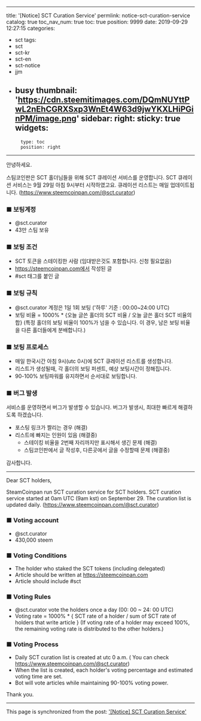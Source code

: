 
---
title: '[Notice] SCT Curation Service'
permlink: notice-sct-curation-service
catalog: true
toc_nav_num: true
toc: true
position: 9999
date: 2019-09-29 12:27:15
categories:
- sct
tags:
- sct
- sct-kr
- sct-en
- sct-notice
- jjm
- busy
thumbnail: 'https://cdn.steemitimages.com/DQmNUYttPwL2nEhCGRXSxp3WnEt4W63d9jwYKXLHiPGinPM/image.png'
sidebar:
    right:
        sticky: true
widgets:
    -
        type: toc
        position: right
---


안녕하세요.

스팀코인판은 SCT 홀더님들을 위해 SCT 큐레이션 서비스를 운영합니다.  SCT 큐레이션 서비스는 9월 29일 아침 9시부터 시작하였고요. 큐레이션 리스트는 매일 업데이트됩니다. (https://www.steemcoinpan.com/@sct.curator)

### ■ 보팅계정
* @sct.curator
* 43만 스팀 보유


### ■ 보팅 조건
* SCT 토큰을 스테이킹한 사람 (임대받은것도 포함합니다. 신청 필요없음)
* https://steemcoinpan.com에서 작성된 글
* #sct 태그를 붙인 글

### ■ 보팅 규칙
* @sct.curator 계정은 1일 1회 보팅 ('하루' 기준 : 00:00~24:00 UTC)
* 보팅 비율 = 1000% * {오늘 글쓴 홀더의 SCT 비율  / 오늘 글쓴 홀더 SCT 비율의 합} (특정 홀더의 보팅 비율이 100%가 넘을 수 있습니다. 이 경우, 남은 보팅 비율을 다른 홀더들에게 분배합니다.)

### ■ 보팅 프로세스
* 매일 한국시간 아침 9시(utc 0시)에 SCT 큐레이션 리스트를 생성합니다. 
* 리스트가 생성될때, 각 홀더의 보팅 퍼센트, 예상 보팅시간이 정해집니다.
* 90-100% 보팅파워를 유지하면서 순서대로 보팅합니다.

### ■ 버그 발생

서비스를 운영하면서 버그가 발생할 수 있습니다. 버그가 발생시, 최대한 빠르게 해결하도록 하겠습니다. 

* 포스팅 링크가 짤리는 경우 (해결)
* 리스트에 빠지는 인원이 있음 (해결중)
	* 스테이킹 비율을 2번째 자리까지만 표시해서 생긴 문제 (해결)
	* 스팀코인판에서 글 작성후, 다른곳에서 글을 수정할때 문제 (해결중)


감사합니다.

----

Dear SCT holders,

SteamCoinpan run SCT curation service for SCT holders. SCT curation service started at 0am UTC (9am kst) on September 29. The curation list is updated daily. (https://www.steemcoinpan.com/@sct.curator)

### ■ Voting account
* @sct.curator
* 430,000 steem


### ■ Voting Conditions
* The holder who staked the SCT tokens (including delegated)
* Article should be written at https://steemcoinpan.com
* Article should include  #sct

### ■ Voting Rules
* @sct.curator vote the holders once a day (00: 00 ~ 24: 00 UTC)
* Voting rate = 1000% * {  SCT rate of a holder / sum of SCT rate of holders that write article } 
(If voting rate of a holder may exceed 100%, the remaining voting rate is distributed to the other holders.)

### ■ Voting Process
* Daily SCT curation list is created at utc 0 a.m. ( You can check https://www.steemcoinpan.com/@sct.curator)
* When the list is created, each holder's voting percentage and estimated voting time are set.
* Bot will vote articles while maintaining 90-100% voting power.

Thank you.

- - -

This page is synchronized from the post: ['[Notice] SCT Curation Service'](https://steemit.com/@jacobyu/notice-sct-curation-service)
